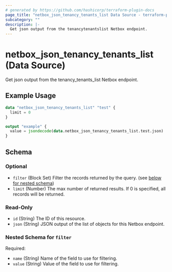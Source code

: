 ```yaml
---
# generated by https://github.com/hashicorp/terraform-plugin-docs
page_title: "netbox_json_tenancy_tenants_list Data Source - terraform-provider-netbox"
subcategory: ""
description: |-
  Get json output from the tenancytenantslist Netbox endpoint.
---
```


# netbox_json_tenancy_tenants_list (Data Source)

Get json output from the tenancy_tenants_list Netbox endpoint.

## Example Usage

```terraform
data "netbox_json_tenancy_tenants_list" "test" {
  limit = 0
}

output "example" {
  value = jsondecode(data.netbox_json_tenancy_tenants_list.test.json)
}
```

<!-- schema generated by tfplugindocs -->
## Schema

### Optional

- `filter` (Block Set) Filter the records returned by the query. (see [below for nested schema](#nestedblock--filter))
- `limit` (Number) The max number of returned results. If 0 is specified, all records will be returned.

### Read-Only

- `id` (String) The ID of this resource.
- `json` (String) JSON output of the list of objects for this Netbox endpoint.

<a id="nestedblock--filter"></a>
### Nested Schema for `filter`

Required:

- `name` (String) Name of the field to use for filtering.
- `value` (String) Value of the field to use for filtering.


